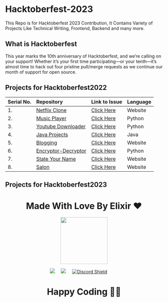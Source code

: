 # Hacktoberfest-2023
This Repo is for Hacktoberfest 2023 Contribution, It Contains Variety of Projects Like Technical Writing, Frontend, Backend and many more.

## What is Hacktoberfest

This year marks the 10th anniversary of Hacktoberfest, and we’re calling on your support! Whether it’s your first time participating—or your tenth—it’s almost time to hack out four pristine pull/merge requests as we continue our month of support for open source.

## Projects for Hacktoberfest2022

| Serial No. | Repository| Link to Issue  | Language |
|:--|:--|:--|:--|
| 1. | [Netflix Clone](https://github.com/ElixirTechCommunity/Netflix-clone) | [Click Here](https://github.com/ElixirTechCommunity/Netflix-clone/issues) | Website  |
| 2. | [Music Player](https://github.com/ElixirTechCommunity/Music) | [Click Here](https://github.com/ElixirTechCommunity/Music/issues) | Python  |
| 3. | [Youtube Downloader](https://github.com/ElixirTechCommunity/youtube-downloader) | [Click Here](https://github.com/ElixirTechCommunity/youtube-downloader/issues) | Python |
| 4. | [Java Projects](https://github.com/ElixirTechCommunity/java-projects) | [Click Here](https://github.com/ElixirTechCommunity/java-projects/issues) | Java  |
| 5. | [Blogging](https://github.com/ElixirTechCommunity/Blogging) | [Click Here](https://github.com/ElixirTechCommunity/Blogging/issues) | Website  |
| 6. | [Encryptor-Decryptor](https://github.com/ElixirTechCommunity/EncryptDecrypt) | [Click Here](https://github.com/ElixirTechCommunity/EncryptDecrypt/issues) | Python  |
| 7. | [State Your Name](https://github.com/ElixirTechCommunity/StateYourName) | [Click Here](https://github.com/RamGoel/cdnExtension/issues) | Website  |
| 8. | [Salon](https://github.com/ElixirTechCommunity/salon) | [Click Here](https://github.com/RamGoel/cdnExtension/issues) | Website  |




  




## Projects for Hacktoberfest2023


<h1 align=center> Made With Love By Elixir ❤️ </h1>
<p align="center">
  <a href="https://www.elixircommunity.live/"><img src="https://avatars.githubusercontent.com/ElixirTechCommunity" width=150px height=150px /></a>

<p align="center">
 <img src="https://img.shields.io/badge/twitter-%231DA1F2.svg?&style=for-the-badge&logo=twitter&logoColor=white" /></a>&nbsp;&nbsp;&nbsp;&nbsp;
  <a href="mailto:elixirtechcommunity@gmail.com,%20From%20Github"><img src="https://img.shields.io/badge/gmail-%23D14836.svg?&style=for-the-badge&logo=gmail&logoColor=white" /></a>&nbsp;&nbsp;&nbsp;&nbsp;
  <a href="https://discord.com/invite/QZcKRtPf">
<img src="https://img.shields.io/discord/781467057807032323?label=Join%20Discord&style=for-the-badge" alt="Discord Shield"/></a>&nbsp;&nbsp;&nbsp;&nbsp;
 &nbsp;&nbsp;&nbsp;&nbsp;
</p>

<h1 align=center>Happy Coding 👨‍💻 </h1>
